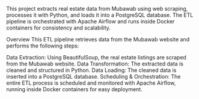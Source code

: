 This project extracts real estate data from Mubawab using web scraping, processes it with Python, and loads it into a PostgreSQL database. The ETL pipeline is orchestrated with Apache Airflow and runs inside Docker containers for consistency and scalability.

Overview
This ETL pipeline retrieves data from the Mubawab website and performs the following steps:

Data Extraction: Using BeautifulSoup, the real estate listings are scraped from the Mubawab website.
Data Transformation: The extracted data is cleaned and structured in Python.
Data Loading: The cleaned data is inserted into a PostgreSQL database.
Scheduling & Orchestration: The entire ETL process is scheduled and monitored with Apache Airflow, running inside Docker containers for easy deployment.
